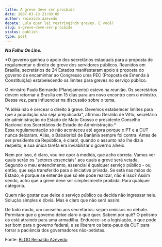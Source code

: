 ```yaml
---
title: A greve deve ser proibida
date: 2007-03-13 21:00:00
author: reinaldo.azevedo
debate: Lula quer lei restringindo greves. E você?
slug: a-greve-deve-ser-proibida
status: publish 
type: post
---
```


 ***Na Folha On Line.***   
  
*O governo ganhou o apoio dos secretários estaduais para a proposta de regulamentar o direito de greve dos servidores públicos. Reunidos em Brasília, secretários de 24 Estados manifestaram apoio à proposta do governo de encaminhar ao Congresso uma PEC (Proposta de Emenda à Constituição) estabelecendo os limites para greves no serviço público.   
  
O ministro Paulo Bernardo (Planejamento) esteve na reunião. Os secretários devem retornar à Brasília em 15 dias para um novo encontro com o ministro. Dessa vez, para influenciar na discussão sobre o tema.  
  
"A idéia não é cercear o direito à greve. Devemos estabelecer limites para que a população não seja prejudicada", afirmou Geraldo de Vitto, secretário de administração do Estado de Mato Grosso e presidente Conselho Nacional dos Secretários de Estado de Administração.*  
Essa regulamentação só não aconteceu até agora porque o PT e a CUT nunca deixaram. Aliás, o Babalorixá de Banânia sempre foi contra. Antes de ser presidente da República, é claro!, quando o assunto não lhe dizia respeito, e sua única tarefa era inviabilizar o governo alheio.  
  
Nem por isso, é claro, vou me opor à medida, que acho correta. Vamos ver quais serão os "setores essenciais" aos quais a greve será vetada. Segundo o meu entendimento, essencial é qualquer serviço público - ou, então, que seja transferido para a iniciativa privada. Se está nas mãos do Estado, é porque se entende que só ele pode realizar, não é isso? Assim sendo, acho que a greve deve ser simplesmente proibida. Para qualquer categoria.  
  
Quem não gostar que deixe o serviço público ou decida não ingressar nele. Solução simples e óbvia. Mas é claro que não será assim.  
  
De todo modo, um conselho aos secretários: sejam omissos no debate. Permitam que o governo deixe claro o que quer. Sabem por quê? O petismo os está atraindo para uma armadilha. Endurece-se a legislação, o que pode ser bom para o governo federal, e se liberam os bate-paus da CUT para torrar a paciência dos governadores não-petistas.  
  
Fonte: [BLOG Reinaldo Azevedo](http://veja.abril.com.br/blogs/reinaldo/2007_03_04_reinaldo_azevedo_arquivo.html)
